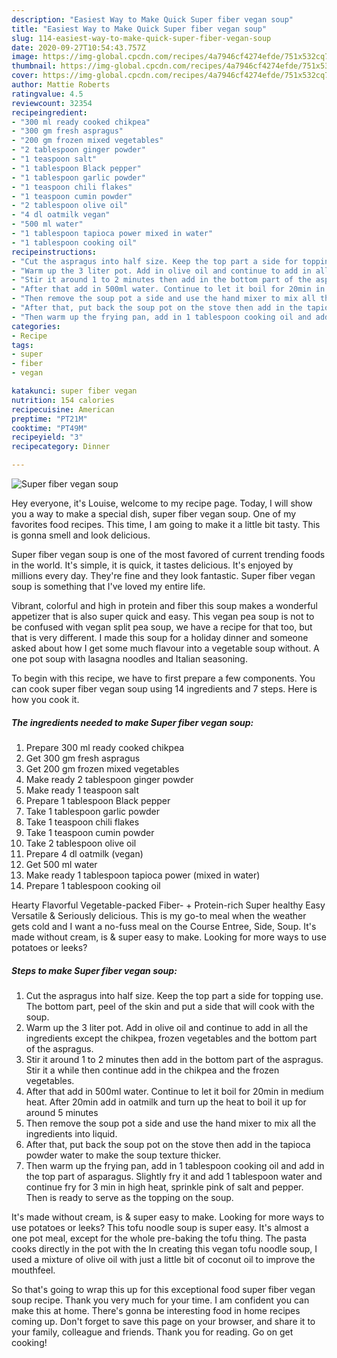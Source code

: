 ```yaml
---
description: "Easiest Way to Make Quick Super fiber vegan soup"
title: "Easiest Way to Make Quick Super fiber vegan soup"
slug: 114-easiest-way-to-make-quick-super-fiber-vegan-soup
date: 2020-09-27T10:54:43.757Z
image: https://img-global.cpcdn.com/recipes/4a7946cf4274efde/751x532cq70/super-fiber-vegan-soup-recipe-main-photo.jpg
thumbnail: https://img-global.cpcdn.com/recipes/4a7946cf4274efde/751x532cq70/super-fiber-vegan-soup-recipe-main-photo.jpg
cover: https://img-global.cpcdn.com/recipes/4a7946cf4274efde/751x532cq70/super-fiber-vegan-soup-recipe-main-photo.jpg
author: Mattie Roberts
ratingvalue: 4.5
reviewcount: 32354
recipeingredient:
- "300 ml ready cooked chikpea"
- "300 gm fresh aspragus"
- "200 gm frozen mixed vegetables"
- "2 tablespoon ginger powder"
- "1 teaspoon salt"
- "1 tablespoon Black pepper"
- "1 tablespoon garlic powder"
- "1 teaspoon chili flakes"
- "1 teaspoon cumin powder"
- "2 tablespoon olive oil"
- "4 dl oatmilk vegan"
- "500 ml water"
- "1 tablespoon tapioca power mixed in water"
- "1 tablespoon cooking oil"
recipeinstructions:
- "Cut the aspragus into half size. Keep the top part a side for topping use. The bottom part, peel of the skin and put a side that will cook with the soup."
- "Warm up the 3 liter pot. Add in olive oil and continue to add in all the ingredients except the chikpea, frozen vegetables and the bottom part of the aspragus."
- "Stir it around 1 to 2 minutes then add in the bottom part of the aspragus. Stir it a while then continue add in the chikpea and the frozen vegetables."
- "After that add in 500ml water. Continue to let it boil for 20min in medium heat. After 20min add in oatmilk and turn up the heat to boil it up for around 5 minutes"
- "Then remove the soup pot a side and use the hand mixer to mix all the ingredients into liquid."
- "After that, put back the soup pot on the stove then add in the tapioca powder water to make the soup texture thicker."
- "Then warm up the frying pan, add in 1 tablespoon cooking oil and add in the top part of asparagus. Slightly fry it and add 1 tablespoon water and continue fry for 3 min in high heat, sprinkle pink of salt and pepper. Then is ready to serve as the topping on the soup."
categories:
- Recipe
tags:
- super
- fiber
- vegan

katakunci: super fiber vegan 
nutrition: 154 calories
recipecuisine: American
preptime: "PT21M"
cooktime: "PT49M"
recipeyield: "3"
recipecategory: Dinner

---
```



![Super fiber vegan soup](https://img-global.cpcdn.com/recipes/4a7946cf4274efde/751x532cq70/super-fiber-vegan-soup-recipe-main-photo.jpg)

Hey everyone, it's Louise, welcome to my recipe page. Today, I will show you a way to make a special dish, super fiber vegan soup. One of my favorites food recipes. This time, I am going to make it a little bit tasty. This is gonna smell and look delicious.

Super fiber vegan soup is one of the most favored of current trending foods in the world. It's simple, it is quick, it tastes delicious. It's enjoyed by millions every day. They're fine and they look fantastic. Super fiber vegan soup is something that I've loved my entire life.

Vibrant, colorful and high in protein and fiber this soup makes a wonderful appetizer that is also super quick and easy. This vegan pea soup is not to be confused with vegan split pea soup, we have a recipe for that too, but that is very different. I made this soup for a holiday dinner and someone asked about how I get some much flavour into a vegetable soup without. A one pot soup with lasagna noodles and Italian seasoning.


To begin with this recipe, we have to first prepare a few components. You can cook super fiber vegan soup using 14 ingredients and 7 steps. Here is how you cook it.

<!--inarticleads1-->

##### The ingredients needed to make Super fiber vegan soup:

1. Prepare 300 ml ready cooked chikpea
1. Get 300 gm fresh aspragus
1. Get 200 gm frozen mixed vegetables
1. Make ready 2 tablespoon ginger powder
1. Make ready 1 teaspoon salt
1. Prepare 1 tablespoon Black pepper
1. Take 1 tablespoon garlic powder
1. Take 1 teaspoon chili flakes
1. Take 1 teaspoon cumin powder
1. Take 2 tablespoon olive oil
1. Prepare 4 dl oatmilk (vegan)
1. Get 500 ml water
1. Make ready 1 tablespoon tapioca power (mixed in water)
1. Prepare 1 tablespoon cooking oil


Hearty Flavorful Vegetable-packed Fiber- + Protein-rich Super healthy Easy Versatile &amp; Seriously delicious. This is my go-to meal when the weather gets cold and I want a no-fuss meal on the Course Entree, Side, Soup. It&#39;s made without cream, is &amp; super easy to make. Looking for more ways to use potatoes or leeks? 

<!--inarticleads2-->

##### Steps to make Super fiber vegan soup:

1. Cut the aspragus into half size. Keep the top part a side for topping use. The bottom part, peel of the skin and put a side that will cook with the soup.
1. Warm up the 3 liter pot. Add in olive oil and continue to add in all the ingredients except the chikpea, frozen vegetables and the bottom part of the aspragus.
1. Stir it around 1 to 2 minutes then add in the bottom part of the aspragus. Stir it a while then continue add in the chikpea and the frozen vegetables.
1. After that add in 500ml water. Continue to let it boil for 20min in medium heat. After 20min add in oatmilk and turn up the heat to boil it up for around 5 minutes
1. Then remove the soup pot a side and use the hand mixer to mix all the ingredients into liquid.
1. After that, put back the soup pot on the stove then add in the tapioca powder water to make the soup texture thicker.
1. Then warm up the frying pan, add in 1 tablespoon cooking oil and add in the top part of asparagus. Slightly fry it and add 1 tablespoon water and continue fry for 3 min in high heat, sprinkle pink of salt and pepper. Then is ready to serve as the topping on the soup.


It&#39;s made without cream, is &amp; super easy to make. Looking for more ways to use potatoes or leeks? This tofu noodle soup is super easy. It&#39;s almost a one pot meal, except for the whole pre-baking the tofu thing. The pasta cooks directly in the pot with the In creating this vegan tofu noodle soup, I used a mixture of olive oil with just a little bit of coconut oil to improve the mouthfeel. 

So that's going to wrap this up for this exceptional food super fiber vegan soup recipe. Thank you very much for your time. I am confident you can make this at home. There's gonna be interesting food in home recipes coming up. Don't forget to save this page on your browser, and share it to your family, colleague and friends. Thank you for reading. Go on get cooking!
